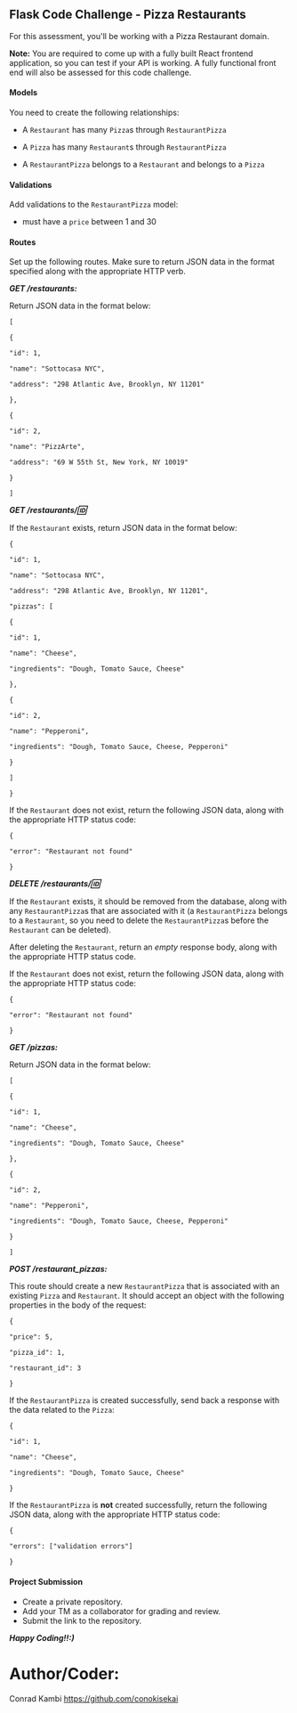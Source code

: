## Flask Code Challenge - Pizza Restaurants

For this assessment, you'll be working with a Pizza Restaurant domain.

**Note:** You are required to come up with a fully built React frontend application, so you can test if your API is working. A fully functional front end will also be assessed for this code challenge.

#### **Models**

You need to create the following relationships:

- A `Restaurant` has many `Pizza`s through `RestaurantPizza`

- A `Pizza` has many `Restaurant`s through `RestaurantPizza`

- A `RestaurantPizza` belongs to a `Restaurant` and belongs to a `Pizza`

#### **Validations**

Add validations to the `RestaurantPizza` model:

- must have a `price` between 1 and 30

#### **Routes**

Set up the following routes. Make sure to return JSON data in the format specified along with the appropriate HTTP verb.

**_GET /restaurants:_**

Return JSON data in the format below:

`[`

`{`

`"id": 1,`

`"name": "Sottocasa NYC",`

`"address": "298 Atlantic Ave, Brooklyn, NY 11201"`

`},`

`{`

`"id": 2,`

`"name": "PizzArte",`

`"address": "69 W 55th St, New York, NY 10019"`

`}`

`]`

_**GET /restaurants/:id:**_

If the `Restaurant` exists, return JSON data in the format below:

`{`

`"id": 1,`

`"name": "Sottocasa NYC",`

`"address": "298 Atlantic Ave, Brooklyn, NY 11201",`

`"pizzas": [`

`{`

`"id": 1,`

`"name": "Cheese",`

`"ingredients": "Dough, Tomato Sauce, Cheese"`

`},`

`{`

`"id": 2,`

`"name": "Pepperoni",`

`"ingredients": "Dough, Tomato Sauce, Cheese, Pepperoni"`

`}`

`]`

`}`

If the `Restaurant` does not exist, return the following JSON data, along with the appropriate HTTP status code:

`{`

`"error": "Restaurant not found"`

`}`

_**DELETE /restaurants/:id:**_

If the `Restaurant` exists, it should be removed from the database, along with any `RestaurantPizza`s that are associated with it (a `RestaurantPizza` belongs to a `Restaurant`, so you need to delete the `RestaurantPizza`s before the `Restaurant` can be deleted).

After deleting the `Restaurant`, return an _empty_ response body, along with the appropriate HTTP status code.

If the `Restaurant` does not exist, return the following JSON data, along with the appropriate HTTP status code:

`{`

`"error": "Restaurant not found"`

`}`

_**GET /pizzas:**_

Return JSON data in the format below:

`[`

`{`

`"id": 1,`

`"name": "Cheese",`

`"ingredients": "Dough, Tomato Sauce, Cheese"`

`},`

`{`

`"id": 2,`

`"name": "Pepperoni",`

`"ingredients": "Dough, Tomato Sauce, Cheese, Pepperoni"`

`}`

`]`

_**POST /restaurant_pizzas:**_

This route should create a new `RestaurantPizza` that is associated with an existing `Pizza` and `Restaurant`. It should accept an object with the following properties in the body of the request:

`{`

`"price": 5,`

`"pizza_id": 1,`

`"restaurant_id": 3`

`}`

If the `RestaurantPizza` is created successfully, send back a response with the data related to the `Pizza`:

`{`

`"id": 1,`

`"name": "Cheese",`

`"ingredients": "Dough, Tomato Sauce, Cheese"`

`}`

If the `RestaurantPizza` is **not** created successfully, return the following JSON data, along with the appropriate HTTP status code:

`{`

`"errors": ["validation errors"]`

`}`

#### **Project Submission**

-   Create a private repository.
-   Add your TM as a collaborator for grading and review.
-   Submit the link to the repository.

_**Happy Coding!!:)**_

# Author/Coder:
  Conrad Kambi https://github.com/conokisekai
